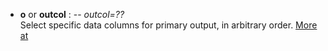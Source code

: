 - **o** or **outcol** : -- *outcol=??*\
   Select specific data columns for primary output, in arbitrary order.
   [More at](https://docs.generic-mapping-tools.org/dev/gmt.html#ocols-full)